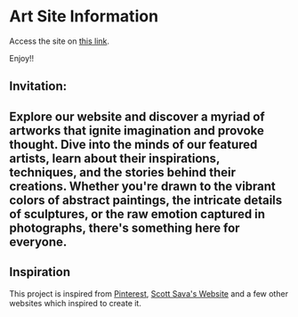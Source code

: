 # Art Site Information

Access the site on <a href = "https://revati-n.github.io/Art_Site/index.html"> this link</a>. 

Enjoy!!
## Invitation: 
Explore our website and discover a myriad of artworks that ignite imagination and provoke thought. Dive into the minds of our featured artists, learn about their inspirations, techniques, and the stories behind their creations. Whether you're drawn to the vibrant colors of abstract paintings, the intricate details of sculptures, or the raw emotion captured in photographs, there's something here for everyone.
---
## Inspiration
This project is inspired from <a href ="https://in.pinterest.com/">Pinterest</a>, <a href ="https://www.ssavaart.com/">Scott Sava's Website</a> and a few other websites which inspired to create it.

		

